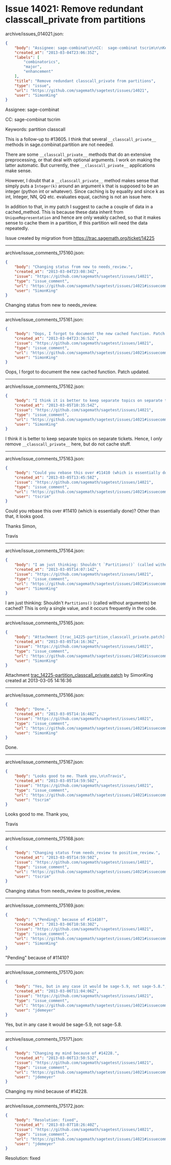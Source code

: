 # Issue 14021: Remove redundant classcall_private from partitions

archive/issues_014021.json:
```json
{
    "body": "Assignee: sage-combinat\n\nCC:  sage-combinat tscrim\n\nKeywords: partition classcall\n\nThis is a follow-up to #13605. I think that several `__classcall_private__` methods in sage.combinat.partition are not needed.\n\nThere are some `__classcall_private__` methods that do an extensive preprocessing, or that deal with optional arguments. I work on making the latter automatic. But currently, thee `__classcall_private__` applications make sense.\n\nHowever, I doubt that a `__classcall_private__` method makes sense that simply puts a `Integer(k)` around an argument `k` that is supposed to be an integer (python int or whatever). Since caching is by equality and since k as int, Integer, NN, QQ etc. evaluates equal, caching is not an issue here.\n\nIn addition to that, in my patch I suggest to cache a couple of data in a cached_method. This is because these data inherit from `UniqueRepresentation` and hence are only weakly cached, so that it makes sense to cache them in a partition, if this partition will need the data repeatedly.\n\nIssue created by migration from https://trac.sagemath.org/ticket/14225\n\n",
    "created_at": "2013-03-04T23:06:35Z",
    "labels": [
        "combinatorics",
        "major",
        "enhancement"
    ],
    "title": "Remove redundant classcall_private from partitions",
    "type": "issue",
    "url": "https://github.com/sagemath/sagetest/issues/14021",
    "user": "SimonKing"
}
```
Assignee: sage-combinat

CC:  sage-combinat tscrim

Keywords: partition classcall

This is a follow-up to #13605. I think that several `__classcall_private__` methods in sage.combinat.partition are not needed.

There are some `__classcall_private__` methods that do an extensive preprocessing, or that deal with optional arguments. I work on making the latter automatic. But currently, thee `__classcall_private__` applications make sense.

However, I doubt that a `__classcall_private__` method makes sense that simply puts a `Integer(k)` around an argument `k` that is supposed to be an integer (python int or whatever). Since caching is by equality and since k as int, Integer, NN, QQ etc. evaluates equal, caching is not an issue here.

In addition to that, in my patch I suggest to cache a couple of data in a cached_method. This is because these data inherit from `UniqueRepresentation` and hence are only weakly cached, so that it makes sense to cache them in a partition, if this partition will need the data repeatedly.

Issue created by migration from https://trac.sagemath.org/ticket/14225





---

archive/issue_comments_175160.json:
```json
{
    "body": "Changing status from new to needs_review.",
    "created_at": "2013-03-04T23:08:34Z",
    "issue": "https://github.com/sagemath/sagetest/issues/14021",
    "type": "issue_comment",
    "url": "https://github.com/sagemath/sagetest/issues/14021#issuecomment-175160",
    "user": "SimonKing"
}
```

Changing status from new to needs_review.



---

archive/issue_comments_175161.json:
```json
{
    "body": "Oops, I forgot to document the new cached function. Patch updated.",
    "created_at": "2013-03-04T23:36:52Z",
    "issue": "https://github.com/sagemath/sagetest/issues/14021",
    "type": "issue_comment",
    "url": "https://github.com/sagemath/sagetest/issues/14021#issuecomment-175161",
    "user": "SimonKing"
}
```

Oops, I forgot to document the new cached function. Patch updated.



---

archive/issue_comments_175162.json:
```json
{
    "body": "I think it is better to keep separate topics on separate tickets. Hence, I *only* remove `__classcall_private__` here, but do not cache stuff.",
    "created_at": "2013-03-05T10:35:54Z",
    "issue": "https://github.com/sagemath/sagetest/issues/14021",
    "type": "issue_comment",
    "url": "https://github.com/sagemath/sagetest/issues/14021#issuecomment-175162",
    "user": "SimonKing"
}
```

I think it is better to keep separate topics on separate tickets. Hence, I *only* remove `__classcall_private__` here, but do not cache stuff.



---

archive/issue_comments_175163.json:
```json
{
    "body": "Could you rebase this over #11410 (which is essentially done)? Other than that, it looks good.\n\nThanks Simon,\n\nTravis",
    "created_at": "2013-03-05T13:45:58Z",
    "issue": "https://github.com/sagemath/sagetest/issues/14021",
    "type": "issue_comment",
    "url": "https://github.com/sagemath/sagetest/issues/14021#issuecomment-175163",
    "user": "tscrim"
}
```

Could you rebase this over #11410 (which is essentially done)? Other than that, it looks good.

Thanks Simon,

Travis



---

archive/issue_comments_175164.json:
```json
{
    "body": "I am just thinking: Shouldn't `Partitions()` (called without arguments) be cached? This is only a single value, and it occurs frequently in the code.",
    "created_at": "2013-03-05T14:07:14Z",
    "issue": "https://github.com/sagemath/sagetest/issues/14021",
    "type": "issue_comment",
    "url": "https://github.com/sagemath/sagetest/issues/14021#issuecomment-175164",
    "user": "SimonKing"
}
```

I am just thinking: Shouldn't `Partitions()` (called without arguments) be cached? This is only a single value, and it occurs frequently in the code.



---

archive/issue_comments_175165.json:
```json
{
    "body": "Attachment [trac_14225-partition_classcall_private.patch](tarball://root/attachments/some-uuid/ticket14225/trac_14225-partition_classcall_private.patch) by SimonKing created at 2013-03-05 14:16:36",
    "created_at": "2013-03-05T14:16:36Z",
    "issue": "https://github.com/sagemath/sagetest/issues/14021",
    "type": "issue_comment",
    "url": "https://github.com/sagemath/sagetest/issues/14021#issuecomment-175165",
    "user": "SimonKing"
}
```

Attachment [trac_14225-partition_classcall_private.patch](tarball://root/attachments/some-uuid/ticket14225/trac_14225-partition_classcall_private.patch) by SimonKing created at 2013-03-05 14:16:36



---

archive/issue_comments_175166.json:
```json
{
    "body": "Done.",
    "created_at": "2013-03-05T14:16:48Z",
    "issue": "https://github.com/sagemath/sagetest/issues/14021",
    "type": "issue_comment",
    "url": "https://github.com/sagemath/sagetest/issues/14021#issuecomment-175166",
    "user": "SimonKing"
}
```

Done.



---

archive/issue_comments_175167.json:
```json
{
    "body": "Looks good to me. Thank you,\n\nTravis",
    "created_at": "2013-03-05T14:59:50Z",
    "issue": "https://github.com/sagemath/sagetest/issues/14021",
    "type": "issue_comment",
    "url": "https://github.com/sagemath/sagetest/issues/14021#issuecomment-175167",
    "user": "tscrim"
}
```

Looks good to me. Thank you,

Travis



---

archive/issue_comments_175168.json:
```json
{
    "body": "Changing status from needs_review to positive_review.",
    "created_at": "2013-03-05T14:59:50Z",
    "issue": "https://github.com/sagemath/sagetest/issues/14021",
    "type": "issue_comment",
    "url": "https://github.com/sagemath/sagetest/issues/14021#issuecomment-175168",
    "user": "tscrim"
}
```

Changing status from needs_review to positive_review.



---

archive/issue_comments_175169.json:
```json
{
    "body": "\"Pending\" because of #11410?",
    "created_at": "2013-03-06T10:58:30Z",
    "issue": "https://github.com/sagemath/sagetest/issues/14021",
    "type": "issue_comment",
    "url": "https://github.com/sagemath/sagetest/issues/14021#issuecomment-175169",
    "user": "SimonKing"
}
```

"Pending" because of #11410?



---

archive/issue_comments_175170.json:
```json
{
    "body": "Yes, but in any case it would be sage-5.9, not sage-5.8.",
    "created_at": "2013-03-06T11:04:06Z",
    "issue": "https://github.com/sagemath/sagetest/issues/14021",
    "type": "issue_comment",
    "url": "https://github.com/sagemath/sagetest/issues/14021#issuecomment-175170",
    "user": "jdemeyer"
}
```

Yes, but in any case it would be sage-5.9, not sage-5.8.



---

archive/issue_comments_175171.json:
```json
{
    "body": "Changing my mind because of #14228.",
    "created_at": "2013-03-06T13:50:53Z",
    "issue": "https://github.com/sagemath/sagetest/issues/14021",
    "type": "issue_comment",
    "url": "https://github.com/sagemath/sagetest/issues/14021#issuecomment-175171",
    "user": "jdemeyer"
}
```

Changing my mind because of #14228.



---

archive/issue_comments_175172.json:
```json
{
    "body": "Resolution: fixed",
    "created_at": "2013-03-07T18:26:40Z",
    "issue": "https://github.com/sagemath/sagetest/issues/14021",
    "type": "issue_comment",
    "url": "https://github.com/sagemath/sagetest/issues/14021#issuecomment-175172",
    "user": "jdemeyer"
}
```

Resolution: fixed
